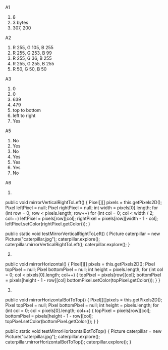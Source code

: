 A1
1. 8
2. 3 bytes
3. 307, 200

A2
1. R 255, G 105, B 255
2. R 255, G 253, B 99
3. R 255, G 36, B 255
4. R 255, G 255, B 255
5. R 50, G 50, B 50

A3
1. 0
2. 0
3. 639
4. 479
5. top to bottom
6. left to right
7. Yes

A5
1. No
2. Yes
3. No
4. Yes
5. Yes
6. Yes
7. No

A6

1.

public void mirrorVerticalRightToLeft() {
    Pixel[][] pixels = this.getPixels2D();
    Pixel leftPixel = null;
    Pixel rightPixel = null;
    int width = pixels[0].length;
    for (int row = 0; row < pixels.length; row++)
        for (int col = 0; col < width / 2; col++)
            leftPixel = pixels[row][col];
            rightPixel = pixels[row][width - 1 - col];
            leftPixel.setColor(rightPixel.getColor());
}

public static void testMirrorVerticalRightToLeft() {
    Picture caterpillar = new Picture("caterpillar.jpg");
    caterpillar.explore();
    caterpillar.mirrorVerticalRightToLeft();
    caterpillar.explore();
}


2. 


public void mirrorHorizontal() {
    Pixel[][] pixels = this.getPixels2D();
    Pixel topPixel = null;
    Pixel bottomPixel = null;
    int height = pixels.length;
    for (int col = 0; col < pixels[0].length; col++) {
        topPixel = pixels[row][col];
        bottomPixel = pixels[height - 1 - row][col]
        bottomPixel.setColor(topPixel.getColor());
    }
}


3.


public void mirrorHorizontalBotToTop() {
    Pixel[][]pixels = this.getPixels2D();
    Pixel topPixel = null;
    Pixel bottomPixel = null;
    int height = pixels.length;
    for (int col = 0; col < pixels[0].length; col++) {
        topPixel = pixels[row][col];
        bottomPixel = pixels[height - 1 - row][col];
        topPixel.setColor(bottomPixel.getColor());
    }
}


public static void testMirrorHorizontalBotToTop()
{
Picture caterpillar = new Picture("caterpillar.jpg");
caterpillar.explore();
caterpillar.mirrorHorizontalBotToTop();
caterpillar.explore();
}

